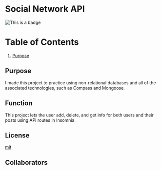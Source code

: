 # Social Network API
![This is a badge](https://img.shields.io/badge/License-mit-green)
# Table of Contents
1. [Purpose](#purpose)
## Purpose
I made this project to practice using non-relational databases and all of the associated technologies, such as Compass and Mongoose.
## Function
This project lets the user add, delete, and get info for both users and their posts using API routes in Insomnia.
## License
[mit](https://choosealicense.com/licenses/mit/)
## Collaborators
